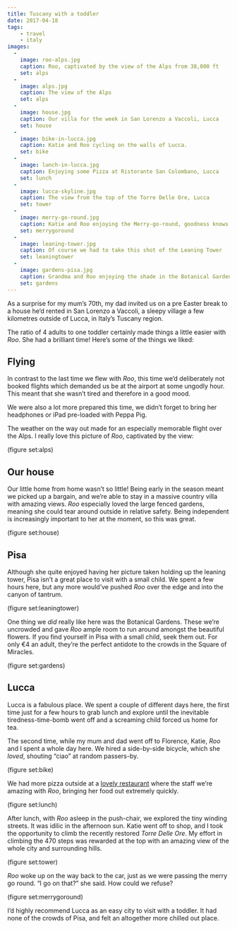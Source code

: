 ```yaml
---
title: Tuscany with a toddler
date: 2017-04-18
tags:
    - travel
    - italy
images:
  -
    image: roo-alps.jpg
    caption: Roo, captivated by the view of the Alps from 38,000 ft
    set: alps
  -
    image: alps.jpg
    caption: The view of the Alps
    set: alps
  -
    image: house.jpg
    caption: Our villa for the week in San Lorenzo a Vaccoli, Lucca
    set: house
  -
    image: bike-in-lucca.jpg
    caption: Katie and Roo cycling on the walls of Lucca. 
    set: bike
  -
    image: lunch-in-lucca.jpg
    caption: Enjoying some Pizza at Ristorante San Colombano, Lucca
    set: lunch
  -
    image: lucca-skyline.jpg
    caption: The view from the top of the Torre Delle Ore, Lucca
    set: tower
  -
    image: merry-go-round.jpg
    caption: Katie and Roo enjoying the Merry-go-round, goodness knows who she’s waving at
    set: merrygoround
  -
    image: leaning-tower.jpg
    caption: Of course we had to take this shot of the Leaning Tower
    set: leaningtower
  -
    image: gardens-pisa.jpg
    caption: Grandma and Roo enjoying the shade in the Botanical Gardens in Pisa
    set: gardens
---
```


As a surprise for my mum’s 70th, my dad invited us on a pre Easter break to a house he’d rented in San Lorenzo a Vaccoli, a sleepy village a few kilometres outside of Lucca, in Italy’s Tuscany region.

The ratio of 4 adults to one toddler certainly made things a little easier with _Roo_. She had a brilliant time! Here’s some of the things we liked:

## Flying

In contrast to the last time we flew with _Roo_, this time we’d deliberately not booked flights which demanded us be at the airport at some ungodly hour. This meant that she wasn’t tired and therefore in a good mood. 

We were also a lot more prepared this time, we didn’t forget to bring her headphones or iPad pre-loaded with Peppa Pig. 

The weather on the way out made for an especially memorable flight over the Alps. I really love this picture of _Roo_, captivated by the view:

(figure set:alps)

## Our house

Our little home from home wasn’t so little! Being early in the season meant we picked up a bargain, and we’re able to stay in a massive country villa with amazing views. _Roo_ especially loved the large fenced gardens, meaning she could tear around outside in relative safety. Being independent is increasingly important to her at the moment, so this was great. 

(figure set:house)

## Pisa

Although she quite enjoyed having her picture taken holding up the leaning tower, Pisa isn’t a great place to visit with a small child. We spent a few hours here, but any more would’ve pushed _Roo_ over the edge and into the canyon of tantrum. 

(figure set:leaningtower)

One thing we _did_ really like here was the Botanical Gardens. These we’re uncrowded and gave _Roo_ ample room to run around amongst the beautiful flowers. If you find yourself in Pisa with a small child, seek them out. For only €4 an adult, they’re the perfect antidote to the crowds in the Square of Miracles. 

(figure set:gardens)

## Lucca

Lucca is a fabulous place. We spent a couple of different days here, the first time just for a few hours to grab lunch and explore until the inevitable tiredness-time-bomb went off and a screaming child forced us home for tea. 

The second time, while my mum and dad went off to Florence, Katie, _Roo_ and I spent a whole day here. We hired a side-by-side bicycle, which she _loved_, shouting “ciao” at random passers-by.

(figure set:bike)

We had more pizza outside at a [lovely restaurant](http://www.ristorantesancolombanolucca.it/en/) where the staff we’re amazing with _Roo_, bringing her food out extremely quickly. 

(figure set:lunch)

After lunch, with _Roo_ asleep in the push-chair, we explored the tiny winding streets. It was idilic in the afternoon sun. Katie went off to shop, and I took the opportunity to climb the recently restored _Torre Delle Ore_. My effort in climbing the 470 steps was rewarded at the top with an amazing view of the whole city and surrounding hills.

(figure set:tower)

_Roo_ woke up on the way back to the car, just as we were passing the merry go round. “I go on that?” she said. How could we refuse?

(figure set:merrygoround)

I’d highly recommend Lucca as an easy city to visit with a toddler. It had none of the crowds of Pisa, and felt an altogether more chilled out place.